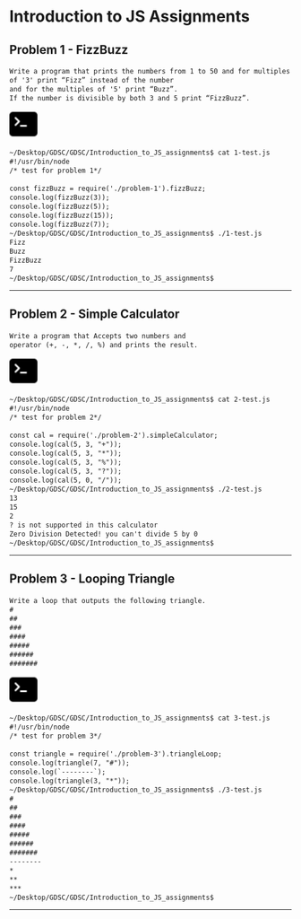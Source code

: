 # Introduction to JS Assignments

## Problem 1 - FizzBuzz

```
Write a program that prints the numbers from 1 to 50 and for multiples of '3' print “Fizz” instead of the number
and for the multiples of '5' print “Buzz”.
If the number is divisible by both 3 and 5 print “FizzBuzz”.
```
<img src="terminal-fill.svg" width="50" height="50">

```
~/Desktop/GDSC/GDSC/Introduction_to_JS_assignments$ cat 1-test.js
#!/usr/bin/node
/* test for problem 1*/

const fizzBuzz = require('./problem-1').fizzBuzz;
console.log(fizzBuzz(3));
console.log(fizzBuzz(5));
console.log(fizzBuzz(15));
console.log(fizzBuzz(7));
~/Desktop/GDSC/GDSC/Introduction_to_JS_assignments$ ./1-test.js
Fizz
Buzz
FizzBuzz
7
~/Desktop/GDSC/GDSC/Introduction_to_JS_assignments$
```
---

## Problem 2 - Simple Calculator

```
Write a program that Accepts two numbers and
operator (+, -, *, /, %) and prints the result.

```
<img src="terminal-fill.svg" width="50" height="50">

```
~/Desktop/GDSC/GDSC/Introduction_to_JS_assignments$ cat 2-test.js
#!/usr/bin/node
/* test for problem 2*/

const cal = require('./problem-2').simpleCalculator;
console.log(cal(5, 3, "+"));
console.log(cal(5, 3, "*"));
console.log(cal(5, 3, "%"));
console.log(cal(5, 3, "?"));
console.log(cal(5, 0, "/"));
~/Desktop/GDSC/GDSC/Introduction_to_JS_assignments$ ./2-test.js
13
15
2
? is not supported in this calculator
Zero Division Detected! you can't divide 5 by 0
~/Desktop/GDSC/GDSC/Introduction_to_JS_assignments$
```
---

## Problem 3 - Looping Triangle

```
Write a loop that outputs the following triangle.
#
##
###
####
#####
######
#######
```

<img src="terminal-fill.svg" width="50" height="50">

```
~/Desktop/GDSC/GDSC/Introduction_to_JS_assignments$ cat 3-test.js
#!/usr/bin/node
/* test for problem 3*/

const triangle = require('./problem-3').triangleLoop;
console.log(triangle(7, "#"));
console.log(`--------`);
console.log(triangle(3, "*"));
~/Desktop/GDSC/GDSC/Introduction_to_JS_assignments$ ./3-test.js
#
##
###
####
#####
######
#######
--------
*
**
***
~/Desktop/GDSC/GDSC/Introduction_to_JS_assignments$
```
---

